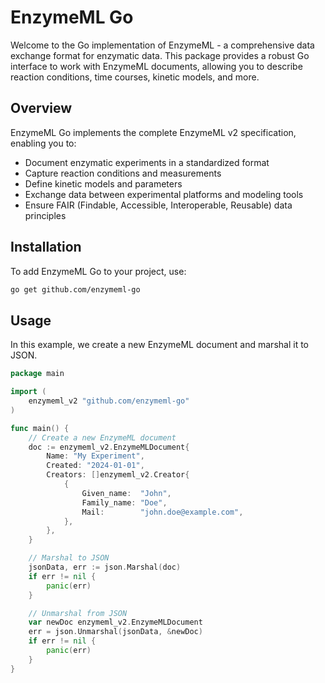 # EnzymeML Go

Welcome to the Go implementation of EnzymeML - a comprehensive data exchange format for enzymatic data. This package provides a robust Go interface to work with EnzymeML documents, allowing you to describe reaction conditions, time courses, kinetic models, and more.

## Overview

EnzymeML Go implements the complete EnzymeML v2 specification, enabling you to:

- Document enzymatic experiments in a standardized format
- Capture reaction conditions and measurements
- Define kinetic models and parameters
- Exchange data between experimental platforms and modeling tools
- Ensure FAIR (Findable, Accessible, Interoperable, Reusable) data principles

## Installation

To add EnzymeML Go to your project, use:

```bash
go get github.com/enzymeml-go
```

## Usage

In this example, we create a new EnzymeML document and marshal it to JSON.

```go
package main

import (
    enzymeml_v2 "github.com/enzymeml-go"
)

func main() {
    // Create a new EnzymeML document
    doc := enzymeml_v2.EnzymeMLDocument{
        Name: "My Experiment",
        Created: "2024-01-01",
        Creators: []enzymeml_v2.Creator{
            {
                Given_name:  "John",
                Family_name: "Doe", 
                Mail:        "john.doe@example.com",
            },
        },
    }

    // Marshal to JSON
    jsonData, err := json.Marshal(doc)
    if err != nil {
        panic(err)
    }

    // Unmarshal from JSON
    var newDoc enzymeml_v2.EnzymeMLDocument
    err = json.Unmarshal(jsonData, &newDoc)
    if err != nil {
        panic(err)
    }
}
```
